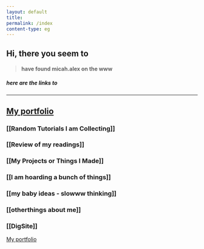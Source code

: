 ```yaml
---
layout: default  
title:
permalink: /index
content-type: eg  
---  
```



## Hi, there you seem to 
> #### have found micah.alex on the www
##### here are the links to 
---
[My portfolio](https://khattamicah.tumblr.com)
---
### [[Random Tutorials I am Collecting]]

### [[Review of my readings]]

### [[My Projects or Things I Made]]

### [[I am hoarding a bunch of things]]

### [[my baby ideas - slowww thinking]]

### [[otherthings about me]]

### [[DigSite]]

[My portfolio](https://khattamicah.tumblr.com)
